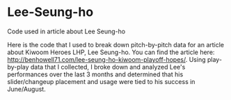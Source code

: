 # Lee-Seung-ho
Code used in article about Lee Seung-ho

Here is the code that I used to break down pitch-by-pitch data for an article about Kiwoom Heroes LHP, Lee Seung-ho. 
You can find the article here: http://benhowell71.com/lee-seung-ho-kiwoom-playoff-hopes/.
Using play-by-play data that I collected, I broke down and analyzed Lee's performances over the last 3 months and determined that his slider/changeup 
placement and usage were tied to his success in June/August.

